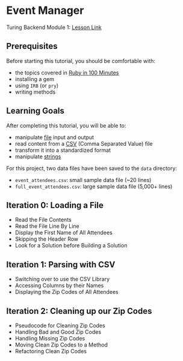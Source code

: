 # Event Manager

Turing Backend Module 1: [Lesson Link](https://backend.turing.edu/module1/projects/eventmanager)

## Prerequisites
Before starting this tutorial, you should be comfortable with:

 * the topics covered in [Ruby in 100 Minutes](http://tutorials.jumpstartlab.com/projects/ruby_in_100_minutes.html)
 * installing a gem
 * using `IRB` (or `pry`)
 * writing methods

## Learning Goals
After completing this tutorial, you will be able to:

 * manipulate [file](http://rubydoc.info/stdlib/core/File) input and output
 * read content from a [CSV](http://rubydoc.info/stdlib/csv/file/README.rdoc) (Comma Separated Value) file
 * transform it into a standardized format
 * manipulate [strings](http://rubydoc.info/stdlib/core/String)

For this project, two data files have been saved to the `data` directory:

 * `event_attendees.csv`: small sample data file (~20 lines)
 * `full_event_attendees.csv`: large sample data file (5,000+ lines)

## Iteration 0: Loading a File
 * Read the File Contents
 * Read the File Line By Line
 * Display the First Name of All Attendees
 * Skipping the Header Row
 * Look for a Solution before Building a Solution

## Iteration 1: Parsing with CSV
 * Switching over to use the CSV Library
 * Accessing Columns by their Names
 * Displaying the Zip Codes of All Attendees

## Iteration 2: Cleaning up our Zip Codes
 * Pseudocode for Cleaning Zip Codes
 * Handling Bad and Good Zip Codes
 * Handling Missing Zip Codes
 * Moving Clean Zip Codes to a Method
 * Refactoring Clean Zip Codes
